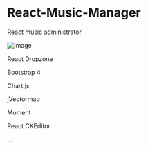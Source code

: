 # React-Music-Manager
React music administrator

![image](https://user-images.githubusercontent.com/87444638/139449309-f56b0e67-5f43-4a32-956f-44c13ef3fc11.png)

React Dropzone

Bootstrap 4

Chart.js

jVectormap

Moment

React CKEditor

...
